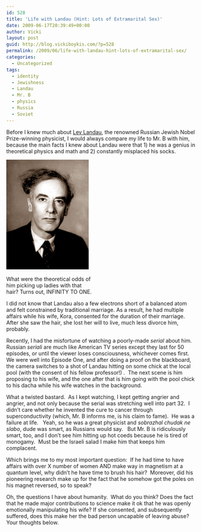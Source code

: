 ```yaml
---
id: 528
title: 'Life with Landau (Hint: Lots of Extramarital Sex)'
date: 2009-06-17T20:39:49+00:00
author: Vicki
layout: post
guid: http://blog.vickiboykis.com/?p=528
permalink: /2009/06/life-with-landau-hint-lots-of-extramarital-sex/
categories:
  - Uncategorized
tags:
  - identity
  - Jewishness
  - Landau
  - Mr. B
  - physics
  - Russia
  - Soviet
---
```

Before I knew much about [Lev Landau](http://en.wikipedia.org/wiki/Lev_Davidovich_Landau), the renowned Russian Jewish Nobel Prize-winning physicist, I would always compare my life to Mr. B with him, because the main facts I knew about Landau were that 1) he was a genius in theoretical physics and math and 2) constantly misplaced his socks.

<div id="attachment_542" style="width: 229px" class="wp-caption aligncenter">
  <a href="https://raw.githubusercontent.com/veekaybee/wlb/gh-pages/assets/images/2009/06/landau.gif"><img class="size-full wp-image-542" title="landau" src="https://raw.githubusercontent.com/veekaybee/wlb/gh-pages/assets/images/2009/06/landau.gif" alt="landau" width="219" height="292" /></a>
  
  <p class="wp-caption-text">
    What were the theoretical odds of him picking up ladies with that hair? Turns out, INFINITY TO ONE.
  </p>
</div>

<p style="text-align: center;">
  <p>
    I did not know that Landau also a few electrons short of a balanced atom  and felt constrained by traditional marriage. As a result, he had multiple affairs while his wife, Kora, consented for the duration of their marriage.  After she saw the hair, she lost her will to live, much less divorce him, probably.
  </p>
  
  <p>
    Recently, I had the misfortune of watching a poorly-made <em>serial</em> about him.  Russian<em> seriali</em> are much like American TV series except they last for 50 episodes, or until the viewer loses consciousness, whichever comes first.  We were well into Episode One, and after doing a proof on the blackboard, the camera switches to a shot of Landau hitting on some chick at the local pool (with the consent of his fellow professor!) .  The next scene is him proposing to his wife, and the one after that is him going with the pool chick to his dacha while his wife watches in the background.
  </p>
  
  <p>
    What a twisted bastard.  As I kept watching, I kept getting angrier and angrier, and not only because the serial was stretching well into part 32.  I didn&#8217;t care whether he invented the cure to cancer through superconductivity (which, Mr. B informs me, is his claim to fame).  He was a failure at life.   Yeah, so he was a great physicist and <em>sobrazhal chudak ne slabo</em>, dude was smart, as Russians would say.   But Mr. B is ridiculously smart, too, and I don&#8217;t see him hitting up hot coeds because he is tired of monogamy.  Must be the Israeli salad I make him that keeps him complacent.
  </p>
  
  <p>
    Which brings me to my most important question:  If he had time to have affairs with over X number of women AND make way in magnetism at a quantum level, why didn&#8217;t he have time to brush his hair?  Moreover, did his pioneering research make up for the fact that he somehow got the poles on his magnet reversed, so to speak?
  </p>
  
  <p>
    Oh, the questions I have about humanity.  What do you think? Does the fact that he made major contributions to science make it ok that he was openly emotionally manipulating his wife? If she consented, and subsequently suffered, does this make her the bad person uncapable of leaving abuse?   Your thoughts below.
  </p>